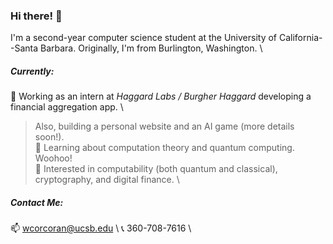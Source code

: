 ### Hi there! 👋

I'm a second-year computer science student at the University of California--Santa Barbara. Originally, I'm from Burlington, Washington. \

##### Currently:
🔭 Working as an intern at *Haggard Labs / Burgher Haggard* developing a financial aggregation app. \
   > Also, building a personal website and an AI game (more details soon!). \
🌱 Learning about computation theory and quantum computing. Woohoo! \
🤔 Interested in computability (both quantum and classical), cryptography, and digital finance. \

##### Contact Me:
📫 wcorcoran@ucsb.edu \ 
📞 360-708-7616 \

<!--
**wrcorcoran/wrcorcoran** is a ✨ _special_ ✨ repository because its `README.md` (this file) appears on your GitHub profile.

Here are some ideas to get you started:

- 🔭 I’m currently working on ...
- 🌱 I’m currently learning ...
- 👯 I’m looking to collaborate on ...
- 🤔 I’m looking for help with ...
- 💬 Ask me about ...
- 📫 How to reach me: ...
- 😄 Pronouns: ...
- ⚡ Fun fact: ...
-->

